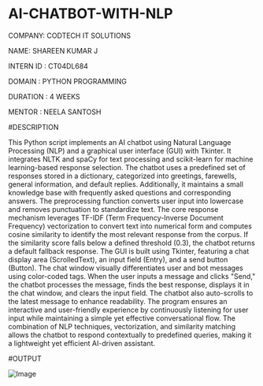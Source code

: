 # AI-CHATBOT-WITH-NLP

COMPANY: CODTECH IT SOLUTIONS

NAME: SHAREEN KUMAR J

INTERN ID : CT04DL684

DOMAIN : PYTHON PROGRAMMING

DURATION : 4 WEEKS

MENTOR : NEELA SANTOSH

#DESCRIPTION

This Python script implements an AI chatbot using Natural Language Processing (NLP) and a graphical user interface (GUI) with Tkinter. It integrates NLTK and spaCy for text processing and scikit-learn for machine learning-based response selection. The chatbot uses a predefined set of responses stored in a dictionary, categorized into greetings, farewells, general information, and default replies. Additionally, it maintains a small knowledge base with frequently asked questions and corresponding answers. The preprocessing function converts user input into lowercase and removes punctuation to standardize text. The core response mechanism leverages TF-IDF (Term Frequency-Inverse Document Frequency) vectorization to convert text into numerical form and computes cosine similarity to identify the most relevant response from the corpus. If the similarity score falls below a defined threshold (0.3), the chatbot returns a default fallback response. The GUI is built using Tkinter, featuring a chat display area (ScrolledText), an input field (Entry), and a send button (Button). The chat window visually differentiates user and bot messages using color-coded tags. When the user inputs a message and clicks "Send," the chatbot processes the message, finds the best response, displays it in the chat window, and clears the input field. The chatbot also auto-scrolls to the latest message to enhance readability. The program ensures an interactive and user-friendly experience by continuously listening for user input while maintaining a simple yet effective conversational flow. The combination of NLP techniques, vectorization, and similarity matching allows the chatbot to respond contextually to predefined queries, making it a lightweight yet efficient AI-driven assistant.

#OUTPUT

![Image](https://github.com/user-attachments/assets/9134fbad-858a-40ea-92a8-2157c59ad4f7)
